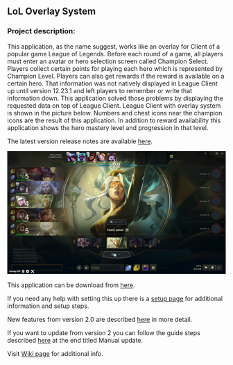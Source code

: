 ## LoL Overlay System

### Project description:

This application, as the name suggest, works like an overlay for Client of a popular game League of Legends. Before each round of a game, all players must enter an avatar or hero selection screen called Champion Select. Players collect certain points for playing each hero which is represented by Champion Level. Players can also get rewards if the reward is available on a certain hero. That information was not natively displayed in League Client up until version 12.23.1 and left players to remember or write that information down. This application solved those problems by displaying the requested data on top of League Client. League Client with overlay system is shown in the picture below. Numbers and chest icons near the champion icons are the result of this application. In addition to reward availability this application shows the hero mastery level and progression in that level.

The latest version release notes are available [here](https://github.com/TheRealHuzy/LoL-Overlay-System/releases/tag/v.2.0.1).

<p align="center">
  <img src="https://raw.githubusercontent.com/TheRealHuzy/LoL-Overlay-System/main/Images/LOSv2-04.png" />
</p>

This application can be download from [here](https://github.com/TheRealHuzy/LoL-Overlay-System/releases/download/v.2.0.1/LoL.Overlay.System.v2.1.zip).

If you need any help with setting this up there is a [setup page](https://github.com/TheRealHuzy/LoL-Overlay-System/wiki/Setup) for additional information and setup steps.

New features from version 2.0 are described [here](https://github.com/TheRealHuzy/LoL-Overlay-System/releases/tag/v2.0.0) in more detail.

If you want to update from version 2 you can follow the guide steps described [here](https://github.com/TheRealHuzy/LoL-Overlay-System/releases/tag/v.2.0.1) at the end titled Manual update.

Visit [Wiki page](https://github.com/TheRealHuzy/LoL-Overlay-System/wiki) for additional info.
